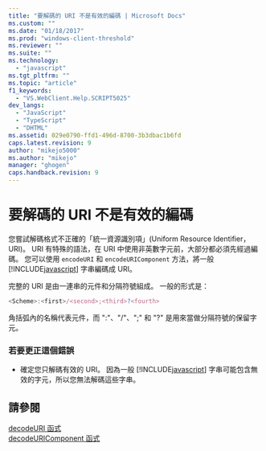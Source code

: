 ```yaml
---
title: "要解碼的 URI 不是有效的編碼 | Microsoft Docs"
ms.custom: ""
ms.date: "01/18/2017"
ms.prod: "windows-client-threshold"
ms.reviewer: ""
ms.suite: ""
ms.technology: 
  - "javascript"
ms.tgt_pltfrm: ""
ms.topic: "article"
f1_keywords: 
  - "VS.WebClient.Help.SCRIPT5025"
dev_langs: 
  - "JavaScript"
  - "TypeScript"
  - "DHTML"
ms.assetid: 029e0790-ffd1-496d-8700-3b3dbac1b6fd
caps.latest.revision: 9
author: "mikejo5000"
ms.author: "mikejo"
manager: "ghogen"
caps.handback.revision: 9
---
```

# 要解碼的 URI 不是有效的編碼
您嘗試解碼格式不正確的「統一資源識別項」\(Uniform Resource Identifier，URI\)。  URI 有特殊的語法，在 URI 中使用非英數字元前，大部分都必須先經過編碼。  您可以使用 `encodeURI` 和 `encodeURIComponent` 方法，將一般 [!INCLUDE[javascript](../../javascript/includes/javascript-md.md)] 字串編碼成 URI。  
  
 完整的 URI 是由一連串的元件和分隔符號組成。  一般的形式是：  
  
```javascript  
<Scheme>:<first>/<second>;<third>?<fourth>  
```  
  
 角括弧內的名稱代表元件，而 ":"、"\/"、";" 和 "?" 是用來當做分隔符號的保留字元。  
  
### 若要更正這個錯誤  
  
-   確定您只解碼有效的 URI。  因為一般 [!INCLUDE[javascript](../../javascript/includes/javascript-md.md)] 字串可能包含無效的字元，所以您無法解碼這些字串。  
  
## 請參閱  
 [decodeURI 函式](../../javascript/reference/decodeuri-function-javascript.md)   
 [decodeURIComponent 函式](../../javascript/reference/decodeuricomponent-function-javascript.md)
